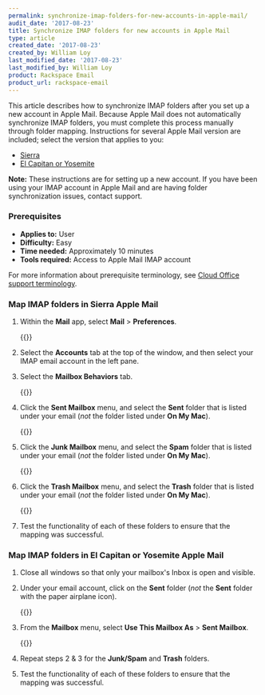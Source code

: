 ```yaml
---
permalink: synchronize-imap-folders-for-new-accounts-in-apple-mail/
audit_date: '2017-08-23'
title: Synchronize IMAP folders for new accounts in Apple Mail
type: article
created_date: '2017-08-23'
created_by: William Loy
last_modified_date: '2017-08-23'
last_modified_by: William Loy
product: Rackspace Email
product_url: rackspace-email
---
```


This article describes how to synchronize IMAP folders after you set up a new account in Apple Mail. Because Apple Mail does not automatically synchronize IMAP folders, you must complete this process manually through folder mapping. Instructions for several Apple Mail version are included; select the version that applies to you:

 - [Sierra](#map-imap-folders-in-sierra-apple-mail)
 - [El Capitan or Yosemite](#map-imap-folders-in-el-capitan-or-yosemite-apple-mail)

 
 **Note:** These instructions are for setting up a new account. If you have been using your IMAP account in Apple Mail and are having folder synchronization issues, contact support.

### Prerequisites

- **Applies to:** User
- **Difficulty:** Easy
- **Time needed:** Approximately 10 minutes
- **Tools required:**  Access to Apple Mail IMAP account

For more information about prerequisite terminology, see [Cloud Office support terminology](/support/how-to/cloud-office-support-terminology/).

### Map IMAP folders in Sierra Apple Mail

 1. Within the **Mail** app, select **Mail** > **Preferences**.

     {{<image src="preference-mapping-sierra.png" alt="" title="">}}

 2. Select the **Accounts** tab at the top of the window, and then select your IMAP email account in the left pane.
 
 3. Select the **Mailbox Behaviors** tab.

     {{<image src="IMAP_MailboxBehaviors.png" alt="" title="">}}

 4. Click the **Sent Mailbox** menu, and select the **Sent** folder that is listed under your email (*not* the folder listed under **On My Mac**).

     {{<image src="IMAP_SentFolderMapping.png" alt="" title="">}}

 5. Click the **Junk Mailbox** menu, and select the **Spam** folder that is listed under your email (*not* the folder listed under **On My Mac**).

     {{<image src="IMAP_SpamFolderMapping.png" alt="" title="">}}

 6. Click the **Trash Mailbox** menu, and select the **Trash** folder that is listed under your email (*not* the folder listed under **On My Mac**).

     {{<image src="IMAP_TrashFolderMapping.png" alt="" title="">}}


 7. Test the functionality of each of these folders to ensure that the mapping was successful.  

### Map IMAP folders in El Capitan or Yosemite Apple Mail

 1. Close all windows so that only your mailbox's Inbox is open and visible.
 
 2. Under your email account, click on the **Sent** folder  (*not* the **Sent** folder with the paper airplane icon).

    {{<image src="el_capitan_yosemite_MailboxFolderList.png" alt="" title="">}}

 3. From the **Mailbox** menu, select **Use This Mailbox As** > **Sent Mailbox**.

    {{<image src="el_capitan_yosemite_FolderMapping_Sent.png" alt="" title="">}}

 4. Repeat steps 2 & 3 for the **Junk/Spam** and **Trash** folders.

 5. Test the functionality of each of these folders to ensure that the mapping was successful.  
